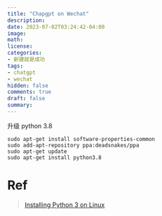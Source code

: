 ```yaml
---
title: "Chapgpt on Wechat"
description: 
date: 2023-07-02T03:24:42-04:00
image: 
math:
license: 
categories:
- 新建就是成功
tags:
- chatgpt
- wechat
hidden: false
comments: true
draft: false
summary:
---
```


升级 python 3.8

```
sudo apt-get install software-properties-common
sudo add-apt-repository ppa:deadsnakes/ppa
sudo apt-get update
sudo apt-get install python3.8

```


# Ref
> [Installing Python 3 on Linux](https://docs.python-guide.org/starting/install3/linux/)